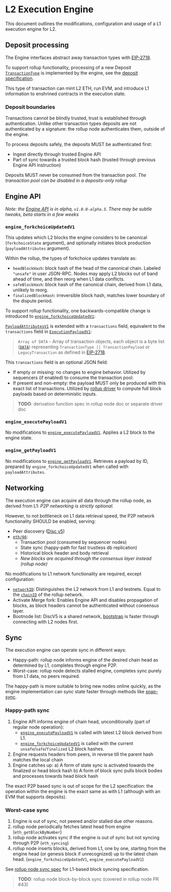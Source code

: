 # L2 Execution Engine

This document outlines the modifications, configuration and usage of a L1 execution engine for L2.

## Deposit processing

The Engine interfaces abstract away transaction types with [EIP-2718][eip-2718].

To support rollup functionality, processing of a new Deposit [`TransactionType`][eip-2718-transactions]
is implemented by the engine, see the [deposit specification][deposit-spec].

This type of transaction can mint L2 ETH, run EVM,
and introduce L1 information to enshrined contracts in the execution state.

[deposit-spec]: ./deposits#deposit-transaction-type

### Deposit boundaries

Transactions cannot be blindly trusted, trust is established through authentication.
Unlike other transaction types deposits are not authenticated by a signature:
the rollup node authenticates them, outside of the engine.

To process deposits safely, the deposits MUST be authenticated first:

- Ingest directly through trusted Engine API
- Part of sync towards a trusted block hash (trusted through previous Engine API instruction)

Deposits MUST never be consumed from the transaction pool.
*The transaction pool can be disabled in a deposits-only rollup*

## Engine API

*Note: the [Engine API][l1-api-spec] is in alpha, `v1.0.0-alpha.5`.
There may be subtle tweaks, beta starts in a few weeks*

### `engine_forkchoiceUpdatedV1`

This updates which L2 blocks the engine considers to be canonical (`forkchoiceState` argument),
and optionally initiates block production (`payloadAttributes` argument).

Within the rollup, the types of forkchoice updates translate as:

- `headBlockHash`: block hash of the head of the canonical chain. Labeled `"unsafe"` in user JSON-RPC.
   Nodes may apply L2 blocks out of band ahead of time, and then reorg when L1 data conflicts.
- `safeBlockHash`: block hash of the canonical chain, derived from L1 data, unlikely to reorg.
- `finalizedBlockHash`: irreversible block hash, matches lower boundary of the dispute period.

To support rollup functionality, one backwards-compatible change is introduced
to [`engine_forkchoiceUpdatedV1`][engine_forkchoiceUpdatedV1]:

[`PayloadAttributesV1`][PayloadAttributesV1] is extended with a `transactions` field,
equivalent to the `transactions` field in [`ExecutionPayloadV1`][ExecutionPayloadV1]:
> `Array of DATA` - Array of transaction objects, each object is a byte list ([`DATA`][exec-api-data]) representing
> `TransactionType || TransactionPayload` or `LegacyTransaction` as defined in [EIP-2718][eip-2718].

This `transactions` field is an optional JSON field:

- If empty or missing: no changes to engine behavior.
  Utilized by sequencers (if enabled) to consume the transaction pool.
- If present and non-empty: the payload MUST only be produced with this exact list of transactions.
  Utilized by [rollup driver][rollup-driver] to compute full block payloads based on deterministic inputs.

> **TODO**: derivation function spec in rollup node doc or separate driver doc

[rollup-driver]: ./rollup-driver.md

### `engine_executePayloadV1`

No modifications to [`engine_executePayloadV1`][engine_executePayloadV1].
Applies a L2 block to the engine state.

### `engine_getPayloadV1`

No modifications to [`engine_getPayloadV1`][engine_getPayloadV1].
Retrieves a payload by ID, prepared by `engine_forkchoiceUpdatedV1` when called with `payloadAttributes`.

## Networking

The execution engine can acquire all data through the rollup node, as derived from L1:
*P2P networking is strictly optional.*

However, to not bottleneck on L1 data retrieval speed, the P2P network functionality SHOULD be enabled, serving:

- Peer discovery ([Disc v5][discv5])
- [`eth/66`][eth66]:
  - Transaction pool (consumed by sequencer nodes)
  - State sync (happy-path for fast trustless db replication)
  - Historical block header and body retrieval
  - *New blocks are acquired through the consensus layer instead (rollup node)*

No modifications to L1 network functionality are required, except configuration:

- [`networkID`][network-id]: Distinguishes the L2 network from L1 and testnets.
  Equal to the [`chainID`][chain-id] of the rollup network.
- Activate Merge fork: Enables Engine API and disables propagation of blocks,
  as block headers cannot be authenticated without consensus layer.
- Bootnode list: DiscV5 is a shared network,
  [bootstrap][discv5-rationale] is faster through connecting with L2 nodes first.

[discv5]: https://github.com/ethereum/devp2p/blob/master/discv5/discv5.md
[eth66]: https://github.com/ethereum/devp2p/blob/master/caps/eth.md
[network-id]: https://github.com/ethereum/devp2p/blob/master/caps/eth.md#status-0x00
[chain-id]: https://github.com/ethereum/EIPs/blob/master/EIPS/eip-155.md
[discv5-rationale]: https://github.com/ethereum/devp2p/blob/master/discv5/discv5-rationale.md

## Sync

The execution engine can operate sync in different ways:

- Happy-path: rollup node informs engine of the desired chain head as determined by L1, completes through engine P2P.
- Worst-case: rollup node detects stalled engine, completes sync purely from L1 data, no peers required.

The happy-path is more suitable to bring new nodes online quickly,
as the engine implementation can sync state faster through methods like [snap-sync][snap-sync].

[snap-sync]: https://github.com/ethereum/devp2p/blob/master/caps/snap.md

### Happy-path sync

1. Engine API informs engine of chain head, unconditionally (part of regular node operation):
   - [`engine_executePayloadV1`][engine_executePayloadV1] is called with latest L2 block derived from L1.
   - [`engine_forkchoiceUpdatedV1`][engine_forkchoiceUpdatedV1] is called with the current
     `unsafe`/`safe`/`finalized` L2 block hashes.
2. Engine requests headers from peers, in reverse till the parent hash matches the local chain
3. Engine catches up:
    a) A form of state sync is activated towards the finalized or head block hash
    b) A form of block sync pulls block bodies and processes towards head block hash

The exact P2P based sync is out of scope for the L2 specification:
the operation within the engine is the exact same as with L1 (although with an EVM that supports deposits).

### Worst-case sync

1. Engine is out of sync, not peered and/or stalled due other reasons.
2. rollup node periodically fetches latest head from engine (`eth_getBlockByNumber`)
3. rollup node activates sync if the engine is out of sync but not syncing through P2P (`eth_syncing`)
4. rollup node inserts blocks, derived from L1, one by one,
   starting from the engine head (or genesis block if unrecognized) up to the latest chain head.
   (`engine_forkchoiceUpdatedV1`, `engine_executePayloadV1`)

See [rollup node sync spec][rollup-node-sync] for L1-based block syncing specification.

> **TODO**: rollup node block-by-block sync (covered in rollup node PR #43)

[rollup-node-sync]: ./rollup-node.md#sync

[eip-2718]: https://eips.ethereum.org/EIPS/eip-2718
[eip-2718-transactions]: https://eips.ethereum.org/EIPS/eip-2718#transactions
[exec-api-data]: https://github.com/ethereum/execution-apis/blob/v1.0.0-alpha.5/src/engine/specification.md#structures
[l1-api-spec]: https://github.com/ethereum/execution-apis/blob/v1.0.0-alpha.5/src/engine/specification.md
[PayloadAttributesV1]: https://github.com/ethereum/execution-apis/blob/v1.0.0-alpha.5/src/engine/specification.md#PayloadAttributesV1
[ExecutionPayloadV1]: https://github.com/ethereum/execution-apis/blob/v1.0.0-alpha.5/src/engine/specification.md#ExecutionPayloadV1
[engine_forkchoiceUpdatedV1]: https://github.com/ethereum/execution-apis/blob/v1.0.0-alpha.5/src/engine/specification.md#engine_forkchoiceupdatedv1
[engine_executePayloadV1]: https://github.com/ethereum/execution-apis/blob/v1.0.0-alpha.5/src/engine/specification.md#engine_executePayloadV1
[engine_getPayloadV1]: https://github.com/ethereum/execution-apis/blob/v1.0.0-alpha.5/src/engine/specification.md#engine_getPayloadV1
